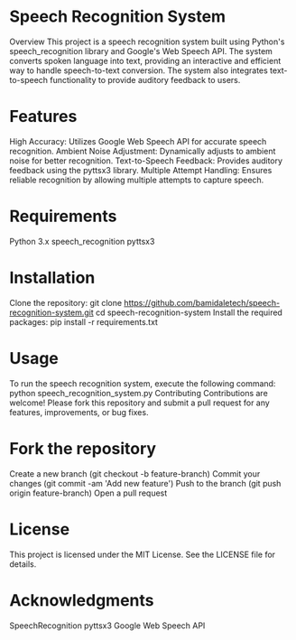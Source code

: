 # Speech Recognition System
Overview
This project is a speech recognition system built using Python's speech_recognition library and Google's Web Speech API. The system converts spoken language into text, providing an interactive and efficient way to handle speech-to-text conversion. The system also integrates text-to-speech functionality to provide auditory feedback to users.

# Features
High Accuracy: Utilizes Google Web Speech API for accurate speech recognition.
Ambient Noise Adjustment: Dynamically adjusts to ambient noise for better recognition.
Text-to-Speech Feedback: Provides auditory feedback using the pyttsx3 library.
Multiple Attempt Handling: Ensures reliable recognition by allowing multiple attempts to capture speech.
# Requirements
Python 3.x
speech_recognition
pyttsx3
# Installation
Clone the repository: git clone https://github.com/bamidaletech/speech-recognition-system.git
cd speech-recognition-system
Install the required packages: pip install -r requirements.txt
# Usage
To run the speech recognition system, execute the following command: python speech_recognition_system.py
Contributing
Contributions are welcome! Please fork this repository and submit a pull request for any features, improvements, or bug fixes.

# Fork the repository
Create a new branch (git checkout -b feature-branch)
Commit your changes (git commit -am 'Add new feature')
Push to the branch (git push origin feature-branch)
Open a pull request
# License
This project is licensed under the MIT License. See the LICENSE file for details.

# Acknowledgments
SpeechRecognition
pyttsx3
Google Web Speech API
